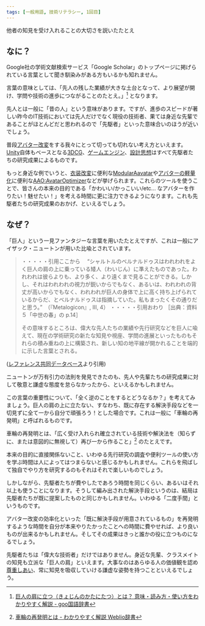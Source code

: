 ```yaml
---
tags: [一般用語, 技術リテラシー, 1回目]
---
```


他者の知見を受け入れることの大切さを説いたたとえ

## なに？

Google社の学術文献検索サービス「Google Scholar」のトップページに掲げられている言葉として聞き馴染みがある方もいるかも知れません。

言葉の意味としては、「先人の残した業績が大きな土台となって、より展望が開け、学問や技術の進歩につながることのたとえ。」[^1] となります。

先人とは一般に「昔の人」という意味があります。ですが、進歩のスピードが著しい昨今のIT技術においては先人だけでなく現役の技術者、果ては身近な先輩であることがほとんどだと思われるので「先駆者」といった意味合いのほうが近いでしょう。

普段[アバター改変](../あ行/アバター改変)をする我々にとって切っても切れない考え方といえます。[Unity](../STU/Unity)自体もベースとなる[3DCG](../数字・記号/3DCG)、[ゲームエンジン](../か行/ゲームエンジン)、[設計思想](../さ行/設計思想)はすべて先駆者たちの研究成果によるものです。

もっと身近な例でいうと、[衣装改変](../あ行/衣装改変)に便利な[ModularAavatar](../MNO/ModularAvatar)や[アバターの軽量化](../あ行/アバターの軽量化)に便利な[AAO:AvatarOptimizer](../ABC/AAO-AvatarOptimizer)などが挙げられます。これらのツールを使うことで、皆さんの本来の目的である「かわいい/かっこいい/etc... なアバターを作りたい！魅せたい！」を考える時間に更に注力できるようになります。これも先駆者たちの研究成果のおかげ、といえるでしょう。

## なぜ？

「巨人」という一見ファンタジーな言葉を用いたたとえですが、これは一般にアイザック・ニュートンが用いた比喩とされています。

> ・・・・・引用ここから
> 　“シャルトルのベルナルドゥスはわれわれをよく巨人の肩の上に乗っている矮人（わいじん）に準えたものであった。われわれは彼らよりも、より多く、より遠くまで見ることができる。しかし、それはわれわれの視力が鋭いからでもなく、あるいは、われわれの背丈が高いからでもなく、われわれが巨人の身体で上に高く持ち上げられているからだ、とベルナルドゥスは指摘していた。私もまったくその通りだと思う。”　（『Metalogicon』, Ⅲ, 4）
> ・・・・・引用おわり
> ［出典：資料５「中世の春」の p.14］
>
> その意味するところは、偉大な先人たちの業績や先行研究などを巨人に喩えて、現在の学術研究の新たな知見や視座、学問の進展といったものもそれらの積み重ねの上に構築され、新しい知の地平線が開かれることを端的に示した言葉とされる。

([レファレンス共同データベース](https://crd.ndl.go.jp/reference/entry/index.php?page=ref_view&id=1000151707)より引用)

ニュートンが万有引力の法則を発見できたのも、先人や先輩たちの研究成果に対して敬意と謙虚な態度を怠らなかったから、といえるかもしれません。

この言葉の重要性について、「全く逆のことをするとどうなるか？」を考えてみましょう。巨人の肩の上に立たない、すなわち、既に存在する解決手段などを一切見ずに全て一から自分で頑張ろう！とした場合です。これは一般に「車輪の再発明」と呼ばれるものです。

車輪の再発明とは、「広く受け入れられ確立されている技術や解決法を（知らずに、または意図的に無視して）再び一から作ること」[^2] のたとえです。

本来の目的に直接関係ないこと、いわゆる先行研究の調査や便利ツールの使い方を学ぶ時間は人によってはつまらないと感じるかもしれません。これらを飛ばして独自でやり方を研究するのもそれはそれで楽しいものでしょう。

しかしながら、先駆者たちが費やしたであろう時間を同じくらい、あるいはそれ以上も使うことになります。そうして編み出された解決手段というのは、結局は先駆者たちが既に提案したものと同じかもしれません。いわゆる「二度手間」というものです。

アバター改変の効率化といった「既に解決手段が用意されているもの」を再発明するような時間を自分が本来やりたかったことへの時間に費やせれば、より良いものが出来るかもしれません。そしてその成果はきっと誰かの役に立つものになるでしょう。

先駆者たちは「偉大な技術者」だけではありません。身近な先輩、クラスメイトの知見も立派な「巨人の肩」といえます。大事なのはあらゆる人の価値観を認め[尊重しあい](../さ行/尊重し合う)、常に知見を吸収していける謙虚な姿勢を持つことといえるでしょう。

[^1]: [巨人の肩に立つ（きょじんのかたにたつ）とは？ 意味・読み方・使い方をわかりやすく解説 - goo国語辞書](https://dictionary.goo.ne.jp/word/巨人の肩に立つ/)

[^2]: [車輪の再発明とは - わかりやすく解説 Weblio辞書](https://www.weblio.jp/content/車輪の再発明)
